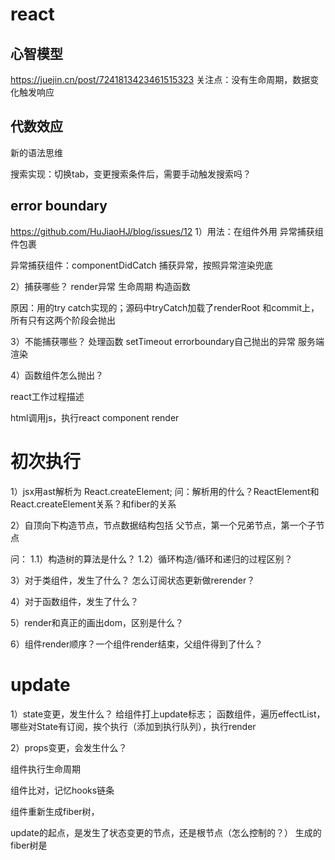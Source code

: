 # react

## 心智模型
https://juejin.cn/post/7241813423461515323
关注点：没有生命周期，数据变化触发响应

## 代数效应
新的语法思维

搜索实现：切换tab，变更搜索条件后，需要手动触发搜索吗？

## error boundary
https://github.com/HuJiaoHJ/blog/issues/12
1）用法：在组件外用 异常捕获组件包裹

异常捕获组件：componentDidCatch 捕获异常，按照异常渲染兜底

2）捕获哪些？
render异常
生命周期
构造函数

原因：用的try catch实现的；源码中tryCatch加载了renderRoot 和commit上，所有只有这两个阶段会抛出


3）不能捕获哪些？
处理函数
setTimeout
errorboundary自己抛出的异常
服务端渲染

4）函数组件怎么抛出？

react工作过程描述

html调用js，执行react component render

# 初次执行
1）jsx用ast解析为 React.createElement;
问：解析用的什么？ReactElement和React.createElement关系？和fiber的关系

2）自顶向下构造节点，节点数据结构包括
父节点，第一个兄弟节点，第一个子节点

问：
1.1）构造树的算法是什么？
1.2）循环构造/循环和递归的过程区别？

3）对于类组件，发生了什么？
怎么订阅状态更新做rerender？

4）对于函数组件，发生了什么？

5）render和真正的画出dom，区别是什么？

6）组件render顺序？一个组件render结束，父组件得到了什么？

# update

1）state变更，发生什么？
给组件打上update标志；
函数组件，遍历effectList，哪些对State有订阅，挨个执行（添加到执行队列），执行render


2）props变更，会发生什么？

组件执行生命周期

组件比对，记忆hooks链条


组件重新生成fiber树，

update的起点，是发生了状态变更的节点，还是根节点（怎么控制的？）
生成的fiber树是